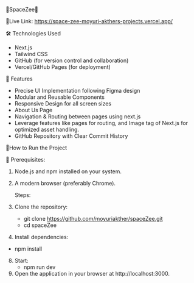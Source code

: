 🌟SpaceZee🌟

🚀Live Link: https://space-zee-moyuri-akthers-projects.vercel.app/

🛠️ Technologies Used

- Next.js
- Tailwind CSS
- GitHub (for version control and collaboration)
- Vercel/GitHub Pages (for deployment)

📌 Features

- Precise UI Implementation following Figma design
- Modular and Reusable Components
- Responsive Design for all screen sizes
- About Us Page
- Navigation & Routing between pages using next.js
- Leverage features like pages for routing, and Image tag of Next.js for optimized asset handling.
- GitHub Repository with Clear Commit History

🚀How to Run the Project

📝 Prerequisites:

1. Node.js and npm installed on your system.
2. A modern browser (preferably Chrome).

   Steps:

3. Clone the repository:

   - git clone https://github.com/moyuriakther/spaceZee.git
   - cd spaceZee

4. Install dependencies:

- npm install

8. Start:
   - npm run dev
9. Open the application in your browser at http://localhost:3000.

